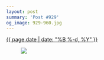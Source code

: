 ```yaml
---
layout: post
summary: 'Post #929'
og_image: 929-960.jpg
---
```


<div class="post">
 <time>
  <a href="/929">
   {{ page.date | date: "%B %-d, %Y" }}
  </a>
 </time>
 <a href="/929">
  <figure data-taken="10/7/2019">
   <img sizes="(min-width: 700px) 50vw, calc(100vw - 2rem)" src="{{ site.assets_url }}/929-480.jpg" srcset="{{ site.assets_url }}/929-240.jpg 240w, {{ site.assets_url }}/929-480.jpg 480w, {{ site.assets_url }}/929-720.jpg 720w, {{ site.assets_url }}/929-960.jpg 960w"/>
  </figure>
 </a>
</div>
